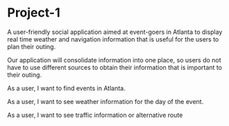 # Project-1


A user-friendly social application aimed at event-goers in Atlanta to display real time weather and navigation information that is useful for the users to plan their outing.


Our application will consolidate information into one place, so users do not have to use different sources to obtain their information that is important to their outing.


As a user, I want to find events in Atlanta.

As a user, I want to see weather information for the day of the event. 

As a user, I want to see traffic information or alternative route





